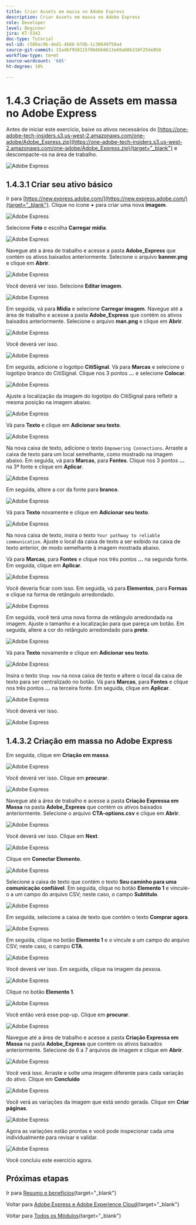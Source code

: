 ```yaml
---
title: Criar Assets em massa no Adobe Express
description: Criar Assets em massa no Adobe Express
role: Developer
level: Beginner
jira: KT-5342
doc-type: Tutorial
exl-id: c580ac9b-ded1-4b86-b7db-1c38649f50a4
source-git-commit: 15adbf950115f0b6bb6613e69a60b310f25de058
workflow-type: tm+mt
source-wordcount: '685'
ht-degree: 10%

---
```


# 1.4.3 Criação de Assets em massa no Adobe Express

Antes de iniciar este exercício, baixe os ativos necessários do [https://one-adobe-tech-insiders.s3.us-west-2.amazonaws.com/one-adobe/Adobe_Express.zip](https://one-adobe-tech-insiders.s3.us-west-2.amazonaws.com/one-adobe/Adobe_Express.zip){target="_blank"} e descompacte-os na área de trabalho.

![Adobe Express](./images/expressassets.png)

## 1.4.3.1 Criar seu ativo básico

Ir para [https://new.express.adobe.com/](https://new.express.adobe.com/){target="_blank"}. Clique no ícone **+** para criar uma nova **imagem**.

![Adobe Express](./images/expressbc0.png)

Selecione **Foto** e escolha **Carregar mídia**.

![Adobe Express](./images/expressbc1.png)

Navegue até a área de trabalho e acesse a pasta **Adobe_Express** que contém os ativos baixados anteriormente. Selecione o arquivo **banner.png** e clique em **Abrir**.

![Adobe Express](./images/expressbc2.png)

Você deverá ver isso. Selecione **Editar imagem**.

![Adobe Express](./images/expressbc3.png)

Em seguida, vá para **Mídia** e selecione **Carregar imagem**. Navegue até a área de trabalho e acesse a pasta **Adobe_Express** que contém os ativos baixados anteriormente. Selecione o arquivo **man.png** e clique em **Abrir**.

![Adobe Express](./images/expressbc4.png)

Você deverá ver isso.

![Adobe Express](./images/expressbc5.png)

Em seguida, adicione o logotipo **CitiSignal**. Vá para **Marcas** e selecione o logotipo branco do CitiSignal. Clique nos 3 pontos **...** e selecione **Colocar**.

![Adobe Express](./images/expressbc6.png)

Ajuste a localização da imagem do logotipo do CitiSignal para refletir a mesma posição na imagem abaixo.

![Adobe Express](./images/expressbc7.png)

Vá para **Texto** e clique em **Adicionar seu texto**.

![Adobe Express](./images/expressbc7a.png)

Na nova caixa de texto, adicione o texto `Empowering Connections`. Arraste a caixa de texto para um local semelhante, como mostrado na imagem abaixo. Em seguida, vá para **Marcas**, para **Fontes**. Clique nos 3 pontos **...** na 3ª fonte e clique em **Aplicar**.

![Adobe Express](./images/expressbc8.png)

Em seguida, altere a cor da fonte para **branco**.

![Adobe Express](./images/expressbc9.png)

Vá para **Texto** novamente e clique em **Adicionar seu texto**.

![Adobe Express](./images/expressbc10.png)

Na nova caixa de texto, insira o texto `Your pathway to reliable communication`. Ajuste o local da caixa de texto a ser exibido na caixa de texto anterior, de modo semelhante à imagem mostrada abaixo.

Vá para **Marcas**, para **Fontes** e clique nos três pontos **...** na segunda fonte. Em seguida, clique em **Aplicar**.

![Adobe Express](./images/expressbc12.png)

Você deveria ficar com isso. Em seguida, vá para **Elementos**, para **Formas** e clique na forma de retângulo arredondado.

![Adobe Express](./images/expressbc13.png)

Em seguida, você terá uma nova forma de retângulo arredondada na imagem. Ajuste o tamanho e a localização para que pareça um botão. Em seguida, altere a cor do retângulo arredondado para **preto**.

![Adobe Express](./images/expressbc14.png)

Vá para **Texto** novamente e clique em **Adicionar seu texto**.

![Adobe Express](./images/expressbc15.png)

Insira o texto `Shop now` na nova caixa de texto e altere o local da caixa de texto para ser centralizado no botão. Vá para **Marcas**, para **Fontes** e clique nos três pontos **...** na terceira fonte. Em seguida, clique em **Aplicar**.

![Adobe Express](./images/expressbc16.png)

Você deverá ver isso.

![Adobe Express](./images/expressbc17.png)

## 1.4.3.2 Criação em massa no Adobe Express

Em seguida, clique em **Criação em massa**.

![Adobe Express](./images/expressbc18.png)

Você deverá ver isso. Clique em **procurar**.

![Adobe Express](./images/expressbc19.png)

Navegue até a área de trabalho e acesse a pasta **Criação Expressa em Massa** na pasta **Adobe_Express** que contém os ativos baixados anteriormente. Selecione o arquivo **CTA-options.csv** e clique em **Abrir**.

![Adobe Express](./images/expressbc20.png)

Você deverá ver isso. Clique em **Next**.

![Adobe Express](./images/expressbc21.png)

Clique em **Conectar Elemento**.

![Adobe Express](./images/expressbc22.png)

Selecione a caixa de texto que contém o texto **Seu caminho para uma comunicação confiável**. Em seguida, clique no botão **Elemento 1** e vincule-o a um campo do arquivo CSV; neste caso, o campo **Subtítulo**.

![Adobe Express](./images/expressbc23.png)

Em seguida, selecione a caixa de texto que contém o texto **Comprar agora**.

![Adobe Express](./images/expressbc24.png)

Em seguida, clique no botão **Elemento 1** e o vincule a um campo do arquivo CSV; neste caso, o campo **CTA**.

![Adobe Express](./images/expressbc25.png)

Você deverá ver isso. Em seguida, clique na imagem da pessoa.

![Adobe Express](./images/expressbc26.png)

Clique no botão **Elemento 1**.

![Adobe Express](./images/expressbc27.png)

Você então verá esse pop-up. Clique em **procurar**.

![Adobe Express](./images/expressbc28.png)

Navegue até a área de trabalho e acesse a pasta **Criação Expressa em Massa** na pasta **Adobe_Express** que contém os ativos baixados anteriormente. Selecione de 6 a 7 arquivos de imagem e clique em **Abrir**.

![Adobe Express](./images/expressbc29.png)

Você verá isso. Arraste e solte uma imagem diferente para cada variação do ativo. Clique em **Concluído**

![Adobe Express](./images/expressbc31.png)

Você verá as variações da imagem que está sendo gerada. Clique em **Criar páginas**.

![Adobe Express](./images/expressbc32.png)

Agora as variações estão prontas e você pode inspecionar cada uma individualmente para revisar e validar.

![Adobe Express](./images/expressbc33.png)

Você concluiu este exercício agora.

## Próximas etapas

Ir para [Resumo e benefícios](./summary.md){target="_blank"}

Voltar para [Adobe Express e Adobe Experience Cloud](./express.md){target="_blank"}

Voltar para [Todos os Módulos](./../../../overview.md){target="_blank"}